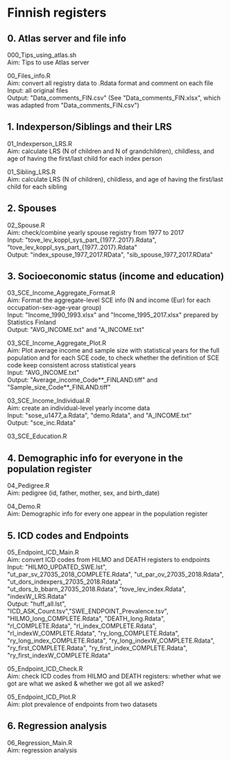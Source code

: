 # Finnish registers


## 0. Atlas server and file info  
000_Tips_using_atlas.sh  
Aim: Tips to use Atlas server  

00_Files_info.R  
Aim: convert all registry data to .Rdata format and comment on each file  
Input: all original files  
Output: "Data_comments_FIN.csv" (See "Data_comments_FIN.xlsx", which was adapted from "Data_comments_FIN.csv")  


## 1. Indexperson/Siblings and their LRS
01_Indexperson_LRS.R  
Aim: calculate LRS (N of children and N of grandchildren), childless, and age of having the first/last child for each index person   

01_Sibling_LRS.R  
Aim: calculate LRS (N of children), childless, and age of having the first/last child for each sibling   
  


## 2. Spouses
02_Spouse.R  
Aim: check/combine yearly spouse registry from 1977 to 2017   
Input: "tove_lev_koppl_sys_part_{1977..2017}.Rdata", "tove_lev_koppl_sys_part_{1977..2017}.Rdata"    
Output: "index_spouse_1977_2017.RData", "sib_spouse_1977_2017.RData"    


## 3. Socioeconomic status (income and education)
03_SCE_Income_Aggregate_Format.R  
Aim: Format the aggregate-level SCE info (N and income (Eur) for each occupation-sex-age-year group)  
Input: "Income_1990_1993.xlsx" and "Income_1995_2017.xlsx" prepared by Statistics Finland  
Output: "AVG_INCOME.txt" and "A_INCOME.txt"  

03_SCE_Income_Aggregate_Plot.R  
Aim: Plot average income and sample size with statistical years for the full population and for each SCE code, to check whether the definition of SCE code keep consistent across statistical years  
Input: "AVG_INCOME.txt"  
Output: "Average_income_Code**_FINLAND.tiff" and "Sample_size_Code**_FINLAND.tiff"  

03_SCE_Income_Individual.R  
Aim: create an individual-level yearly income data  
Input: "sose_u1477_a.Rdata", "demo.Rdata", and "A_INCOME.txt"  
Output: "sce_inc.Rdata"  

03_SCE_Education.R  


## 4. Demographic info for everyone in the population register
04_Pedigree.R  
Aim: pedigree (id, father, mother, sex, and birth_date) 

04_Demo.R  
Aim: Demographic info for every one appear in the population register    



## 5. ICD codes and Endpoints  
05_Endpoint_ICD_Main.R  
Aim: convert ICD codes from HILMO and DEATH registers to endpoints    
Input: "HILMO_UPDATED_SWE.lst", "ut_par_sv_27035_2018_COMPLETE.Rdata", "ut_par_ov_27035_2018.Rdata", "ut_dors_indexpers_27035_2018.Rdata", "ut_dors_b_bbarn_27035_2018.Rdata", "tove_lev_index.Rdata", "indexW_LRS.Rdata"       
Output: "huff_all.lst", "ICD_ASK_Count.tsv","SWE_ENDPOINT_Prevalence.tsv",  "HILMO_long_COMPLETE.Rdata", "DEATH_long.Rdata", "rl_COMPLETE.Rdata", "rl_index_COMPLETE.Rdata", "rl_indexW_COMPLETE.Rdata", "ry_long_COMPLETE.Rdata", "ry_long_index_COMPLETE.Rdata", "ry_long_indexW_COMPLETE.Rdata", "ry_first_COMPLETE.Rdata", "ry_first_index_COMPLETE.Rdata", "ry_first_indexW_COMPLETE.Rdata"       

05_Endpoint_ICD_Check.R  
Aim: check ICD codes from HILMO and DEATH registers: whether what we got are what we asked & whether we got all we asked?     

05_Endpoint_ICD_Plot.R  
Aim: plot prevalence of endpoints from two datasets   



## 6. Regression analysis
06_Regression_Main.R  
Aim: regression analysis    

